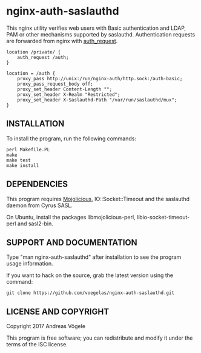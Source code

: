 # nginx-auth-saslauthd

This nginx utility verifies web users with Basic authentication and LDAP, PAM
or other mechanisms supported by saslauthd. Authentication requests are
forwarded from nginx with
[auth_request](https://nginx.org/en/docs/http/ngx_http_auth_request_module.html).

```Nginx
location /private/ {
    auth_request /auth;
}

location = /auth {
    proxy_pass http://unix:/run/nginx-auth/http.sock:/auth-basic;
    proxy_pass_request_body off;
    proxy_set_header Content-Length "";
    proxy_set_header X-Realm "Restricted";
    proxy_set_header X-Saslauthd-Path "/var/run/saslauthd/mux";
}
```

## INSTALLATION

To install the program, run the following commands:

```
perl Makefile.PL
make
make test
make install
```

## DEPENDENCIES

This program requires [Mojolicious](http://mojolicious.org/),
IO::Socket::Timeout and the saslauthd daemon from Cyrus SASL.

On Ubuntu, install the packages libmojolicious-perl, libio-socket-timeout-perl
and sasl2-bin.

## SUPPORT AND DOCUMENTATION

Type "man nginx-auth-saslauthd" after installation to see the program usage
information.

If you want to hack on the source, grab the latest version using the command:

```
git clone https://github.com/voegelas/nginx-auth-saslauthd.git
```

## LICENSE AND COPYRIGHT

Copyright 2017 Andreas Vögele

This program is free software; you can redistribute and modify it under the
terms of the ISC license.
